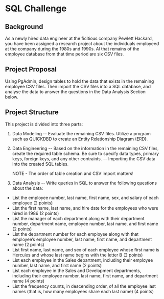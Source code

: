 # SQL Challenge 

## Background
As a newly hired data engineer at the ficitious company Pewlett Hackard, you have been assigned a research project about the individuals employeed at the company during the 1980s and 1990s. Al that remains of the employee database from that time period are six CSV files.

## Project Proposal

Using PgAdmin, design tables to hold the data that exists in the remaining employee CSV files. Then import the CSV files into a SQL database, and analyse the data to answer the questions in the Data Analysis Section below.

## Project Structure
This project is divided into three parts:

1. Data Modeling
-- Evaluate the remaining CSV files. Utilize a program such as QUICKDBD to create an Entity Relationship Diagram (ERD).

2. Data Engineering
-- Based on the information in the remaining CSV files, create the required table schema. Be sure to specify data types, primary keys, foreign keys, and any other contraints. 
-- Importing the CSV data into the created SQL tables.

   NOTE - The order of table creation and CSV import matters!

3. Data Analysis
-- Write queries in SQL to answer the following questions about the data:

  - List the employee number, last name, first name, sex, and salary of each employee (2 points)
  - List the first name, last name, and hire date for the employees who were hired in 1986 (2 points)
  - List the manager of each department along with their department number, department name, employee number, last name, and first name (2 points)
  - List the department number for each employee along with that employee’s employee number, last name, first name, and department name (2 points)
  - List first name, last name, and sex of each employee whose first name is Hercules and whose last name begins with the letter B (2 points)
  - List each employee in the Sales department, including their employee number, last name, and first name (2 points)
  - List each employee in the Sales and Development departments, including their employee number, last name, first name, and department name (4 points)
  - List the frequency counts, in descending order, of all the employee last names (that is, how many employees share each last name) (4 points)
